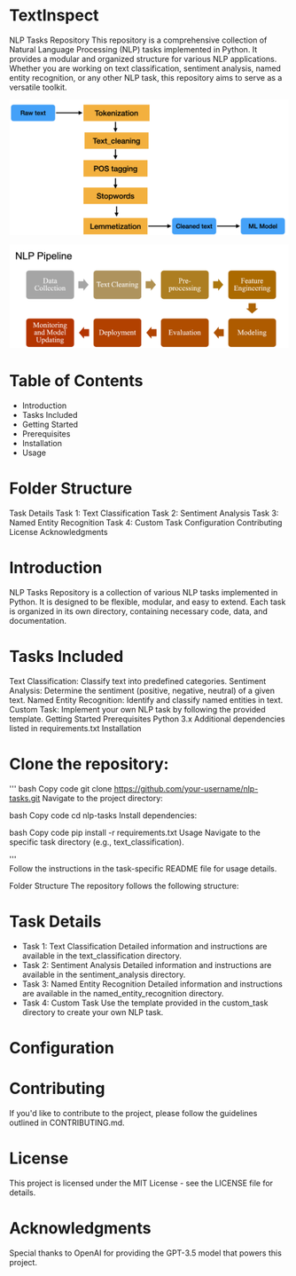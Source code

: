 # TextInspect
NLP Tasks Repository
This repository is a comprehensive collection of Natural Language Processing (NLP) tasks implemented in Python. It provides a modular and organized structure for various NLP applications. Whether you are working on text classification, sentiment analysis, named entity recognition, or any other NLP task, this repository aims to serve as a versatile toolkit.

![Sample Image](https://github.com/RAJGUPTA28/QuickNLP-TextInspect/blob/main/IMG.png)

![Sample Image](https://github.com/RAJGUPTA28/QuickNLP-TextInspect/blob/main/nlp-pipeline.png)
# Table of Contents
- Introduction
- Tasks Included
- Getting Started
- Prerequisites
- Installation
- Usage

# Folder Structure
Task Details
Task 1: Text Classification
Task 2: Sentiment Analysis
Task 3: Named Entity Recognition
Task 4: Custom Task
Configuration
Contributing
License
Acknowledgments

# Introduction
NLP Tasks Repository is a collection of various NLP tasks implemented in Python. It is designed to be flexible, modular, and easy to extend. Each task is organized in its own directory, containing necessary code, data, and documentation.

# Tasks Included
Text Classification: Classify text into predefined categories.
Sentiment Analysis: Determine the sentiment (positive, negative, neutral) of a given text.
Named Entity Recognition: Identify and classify named entities in text.
Custom Task: Implement your own NLP task by following the provided template.
Getting Started
Prerequisites
Python 3.x
Additional dependencies listed in requirements.txt
Installation

# Clone the repository:

''' 
bash
Copy code
git clone https://github.com/your-username/nlp-tasks.git
Navigate to the project directory:

bash
Copy code
cd nlp-tasks
Install dependencies:

bash
Copy code
pip install -r requirements.txt
Usage
Navigate to the specific task directory (e.g., text_classification).

'''  
Follow the instructions in the task-specific README file for usage details.

Folder Structure
The repository follows the following structure:


# Task Details
- Task 1: Text Classification
      Detailed information and instructions are available in the text_classification directory.
- Task 2: Sentiment Analysis
      Detailed information and instructions are available in the sentiment_analysis directory.
- Task 3: Named Entity Recognition
      Detailed information and instructions are available in the named_entity_recognition directory.
- Task 4: Custom Task
      Use the template provided in the custom_task directory to create your own NLP task.

# Configuration

# Contributing
   If you'd like to contribute to the project, please follow the guidelines outlined in CONTRIBUTING.md.

# License
   This project is licensed under the MIT License - see the LICENSE file for details.

# Acknowledgments
   Special thanks to OpenAI for providing the GPT-3.5 model that powers this project.
